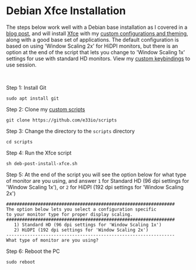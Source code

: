 # Debian Xfce Installation

The steps below work well with a Debian base installation as I covered in a [blog post](https://e33.io/913), and will install [Xfce](https://xfce.org) with my [custom configurations and theming](https://github.com/e33io/opt-dots), along with a good base set of applications. The default configuration is based on using 'Window Scaling 2x' for HiDPI monitors, but there is an option at the end of the script that lets you change to 'Window Scaling 1x' settings for use with standard HD monitors. View my [custom keybindings](https://github.com/e33io/reference-wiki/tree/main/keybindings/xfce-keybindings.md) to use session.

&nbsp;

Step 1: Install Git
```
sudo apt install git
```

Step 2: Clone my [custom scripts](https://github.com/e33io/scripts)
```
git clone https://github.com/e33io/scripts
```

Step 3: Change the directory to the `scripts` directory
```
cd scripts
```

Step 4: Run the Xfce script
```
sh deb-post-install-xfce.sh
```

Step 5: At the end of the script you will see the option below for what type of monitor are you using, and answer `1` for Standard HD (96 dpi settings for 'Window Scaling 1x'), or `2` for HiDPI (192 dpi settings for 'Window Scaling 2x')
```
################################################################
The option below lets you select a configuration specific
to your monitor type for proper display scaling.
################################################################
   1) Standard HD (96 dpi settings for 'Window Scaling 1x')
   2) HiDPI (192 dpi settings for 'Window Scaling 2x')
----------------------------------------------------------------
What type of monitor are you using?
```

Step 6: Reboot the PC
```
sudo reboot
```

&nbsp;

